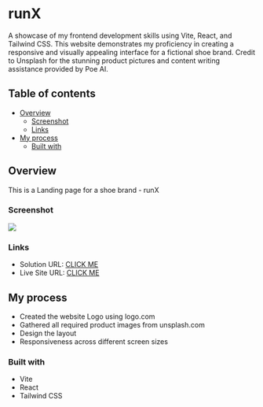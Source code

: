 # runX
A showcase of my frontend development skills using Vite, React, and Tailwind CSS. This website demonstrates my proficiency in creating a responsive and visually appealing interface for a fictional shoe brand. Credit to Unsplash for the stunning product pictures and content writing assistance provided by Poe AI.
## Table of contents

- [Overview](#overview)
  - [Screenshot](#screenshot)
  - [Links](#links)
- [My process](#my-process)
  - [Built with](#built-with)

## Overview
This is a Landing page for a shoe brand - runX

### Screenshot

![](./public/screenshot.png)

### Links

- Solution URL: [CLICK ME](https://github.com/devChukz/RunX)
- Live Site URL: [CLICK ME](https://runx-black.vercel.app/)

## My process
- Created the website Logo using logo.com
- Gathered all required product images from unsplash.com
- Design the layout
- Responsiveness across different screen sizes 


### Built with

- Vite
- React
- Tailwind CSS